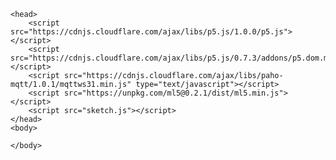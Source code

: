 <html>

    <head>
        <script src="https://cdnjs.cloudflare.com/ajax/libs/p5.js/1.0.0/p5.js"></script>
        <script src="https://cdnjs.cloudflare.com/ajax/libs/p5.js/0.7.3/addons/p5.dom.min.js"></script>
        <script src="https://cdnjs.cloudflare.com/ajax/libs/paho-mqtt/1.0.1/mqttws31.min.js" type="text/javascript"></script>
        <script src="https://unpkg.com/ml5@0.2.1/dist/ml5.min.js"></script>
        <script src="sketch.js"></script>
    </head>
    <body>

    </body>

</html>
